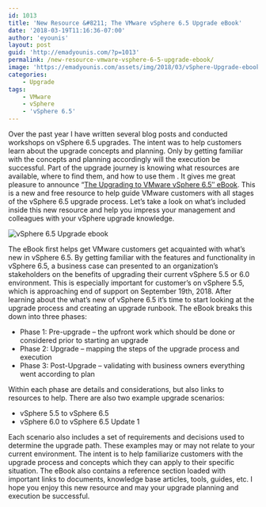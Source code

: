 ```yaml
---
id: 1013
title: 'New Resource &#8211; The VMware vSphere 6.5 Upgrade eBook'
date: '2018-03-19T11:16:36-07:00'
author: 'eyounis'
layout: post
guid: 'http://emadyounis.com/?p=1013'
permalink: /new-resource-vmware-vsphere-6-5-upgrade-ebook/
image: 'https://emadyounis.com/assets/img/2018/03/vSphere-Upgrade-ebook.png'
categories:
    - Upgrade
tags:
    - VMware
    - vSphere
    - 'vSphere 6.5'
---
```


Over the past year I have written several blog posts and conducted workshops on vSphere 6.5 upgrades. The intent was to help customers learn about the upgrade concepts and planning. Only by getting familiar with the concepts and planning accordingly will the execution be successful. Part of the upgrade journey is knowing what resources are available, where to find them, and how to use them . It gives me great pleasure to announce “[The Upgrading to VMware vSphere 6.5″ eBook](https://secure.vmware.com/45026_REG?touch=1&cid=70134000001SpfU). This is a new and free resource to help guide VMware customers with all stages of the vSphere 6.5 upgrade process. Let’s take a look on what’s included inside this new resource and help you impress your management and colleagues with your vSphere upgrade knowledge.

![vSphere 6.5 Upgrade ebook](https://emadyounis.com/assets/img/2018/03/vSphere-Upgrade-ebook.png?resize=906%2C701)

The eBook first helps get VMware customers get acquainted with what’s new in vSphere 6.5. By getting familiar with the features and functionality in vSphere 6.5, a business case can presented to an organization’s stakeholders on the benefits of upgrading their current vSphere 5.5 or 6.0 environment. This is especially important for customer’s on vSphere 5.5, which is approaching end of support on September 19th, 2018. After learning about the what’s new of vSphere 6.5 it’s time to start looking at the upgrade process and creating an upgrade runbook. The eBook breaks this down into three phases:

- Phase 1: Pre-upgrade – the upfront work which should be done or considered prior to starting an upgrade
- Phase 2: Upgrade – mapping the steps of the upgrade process and execution
- Phase 3: Post-Upgrade – validating with business owners everything went according to plan

Within each phase are details and considerations, but also links to resources to help. There are also two example upgrade scenarios:

- vSphere 5.5 to vSphere 6.5
- vSphere 6.0 to vSphere 6.5 Update 1

Each scenario also includes a set of requirements and decisions used to determine the upgrade path. These examples may or may not relate to your current environment. The intent is to help familiarize customers with the upgrade process and concepts which they can apply to their specific situation. The eBook also contains a reference section loaded with important links to documents, knowledge base articles, tools, guides, etc. I hope you enjoy this new resource and may your upgrade planning and execution be successful.
